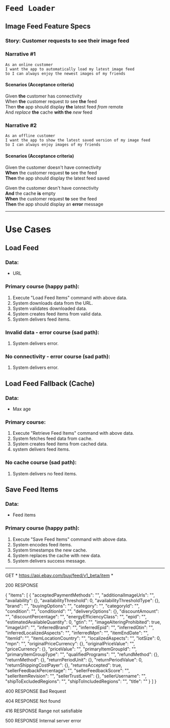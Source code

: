 # ``Feed Loader``

## Image Feed Feature Specs

### Story: Customer requests to see their image feed

### Narrative #1
```
As an online customer  
I want the app to automatically load my latest image feed  
So I can always enjoy the newest images of my friends
```

#### Scenarios (Acceptance criteria)
>
Given __the__ customer has connectivity  
When __the__ customer request *to* see __the__ feed  
Then __the__ app should display __the__ latest feed *from* remote  
  And *replace* __the__ cache __with the__ *new* feed


### Narrative #2
```
As an offline customer  
I want the app to show the latest saved version of my image feed  
So I can always enjoy images of my friends
```

#### Scenarios (Acceptance criteria)
>
Given the customer doesn't have connectivity  
__When__ the customer request __to__ see the feed  
__Then__ the app should display the latest feed saved

>
Given the customer desn't have connectivity  
__And__ the cache __is__ empty  
__When__ the customer request __to__ see the feed  
__Then__ the app should display an __error__ message

---

# Use Cases

## Load Feed

### Data:
- URL

### Primary course (happy path):
1. Execute "Load Feed Items" command with above data.  
2. System downloads data from the URL.
3. System validates downloaded data.
4. System creates feed items from valid data.
5. System delivers feed items.

### Invalid data - error course (sad path):
1. System delivers error.  

### No connectivity - error course (sad path):
1. System delivers error.  

## Load Feed Fallback (Cache)

### Data:
- Max age

### Primary course:
1. Execute "Retrieve Feed Items" command with above data.  
2. System fetches feed data from cache.  
3. System creates feed items from cached data.  
4. system delivers feed items.  

### No cache course (sad path):
1. System delivers no feed items.

## Save Feed Items

### Data:
- Feed items

### Primary course (happy path):
1. Execute "Save Feed Items" command with above data.  
2. System encodes feed items.  
3. System timestamps the new cache.  
4. System replaces the cache with new data.  
5. System delivers success message.

---

GET * https://api.ebay.com/buy/feed/v1_beta/item *

200 RESPONSE

{
  "items": [
    {
      "acceptedPaymentMethods": "",
      "additionalImageUrls": "",
      "availability": {},
      "availabilityThreshold": 0,
      "availabilityThresholdType": {},
      "brand": "",
      "buyingOptions": "",
      "category": "",
      "categoryId": "",
      "condition": "",
      "conditionId": "",
      "deliveryOptions": {},
      "discountAmount": "",
      "discountPercentage": "",
      "energyEfficiencyClass": "",
      "epid": "",
      "estimatedAvailableQuantity": 0,
      "gtin": "",
      "imageAlteringProhibited": true,
      "imageUrl": "",
      "inferredBrand": "",
      "inferredEpid": "",
      "inferredGtin": "",
      "inferredLocalizedAspects": "",
      "inferredMpn": "",
      "itemEndDate": "",
      "itemId": "",
      "itemLocationCountry": "",
      "localizedAspects": "",
      "lotSize": 0,
      "mpn": "",
      "originalPriceCurrency": {},
      "originalPriceValue": "",
      "priceCurrency": {},
      "priceValue": "",
      "primaryItemGroupId": "",
      "primaryItemGroupType": "",
      "qualifiedPrograms": "",
      "refundMethod": {},
      "returnMethod": {},
      "returnPeriodUnit": {},
      "returnPeriodValue": 0,
      "returnShippingCostPayer": {},
      "returnsAccepted": true,
      "sellerFeedbackPercentage": "",
      "sellerFeedbackScore": "",
      "sellerItemRevision": "",
      "sellerTrustLevel": {},
      "sellerUsername": "",
      "shipToExcludedRegions": "",
      "shipToIncludedRegions": "",
      "title": ""
    }
  ]
}

400 RESPONSE
Bad Request

404 RESPONSE
Not found

416 RESPONSE
Range not satisfiable

500 RESPONSE
Internal server error
